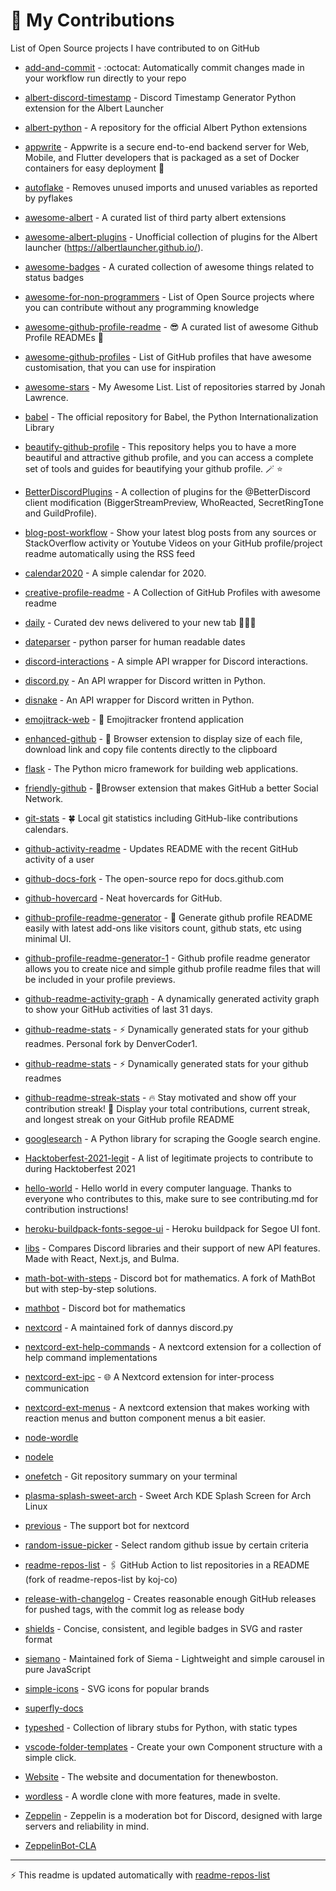 # 🤝 My Contributions

List of Open Source projects I have contributed to on GitHub

<!-- start: readme-repos-list -->
<!-- This list is auto-generated using readme-repos-list -->
<!-- Do not edit this list manually, your changes will be overwritten -->
* [add-and-commit](https://github.com/DenverCoderOne/add-and-commit) - :octocat: Automatically commit changes made in your workflow run directly to your repo

* [albert-discord-timestamp](https://github.com/DenverCoderOne/albert-discord-timestamp) - Discord Timestamp Generator Python extension for the Albert Launcher

* [albert-python](https://github.com/DenverCoderOne/albert-python) - A repository for the official Albert Python extensions

* [appwrite](https://github.com/DenverCoderOne/appwrite) - Appwrite is a secure end-to-end backend server for Web, Mobile, and Flutter developers that is packaged as a set of Docker containers for easy deployment 🚀

* [autoflake](https://github.com/DenverCoderOne/autoflake) - Removes unused imports and unused variables as reported by pyflakes

* [awesome-albert](https://github.com/DenverCoderOne/awesome-albert) - A curated list of third party albert extensions

* [awesome-albert-plugins](https://github.com/DenverCoderOne/awesome-albert-plugins) - Unofficial collection of plugins for the Albert launcher (https://albertlauncher.github.io/).

* [awesome-badges](https://github.com/DenverCoderOne/awesome-badges) - A curated collection of awesome things related to status badges

* [awesome-for-non-programmers](https://github.com/DenverCoderOne/awesome-for-non-programmers) - List of Open Source projects where you can contribute without any programming knowledge

* [awesome-github-profile-readme](https://github.com/DenverCoderOne/awesome-github-profile-readme) - 😎 A curated list of awesome Github Profile READMEs 📝

* [awesome-github-profiles](https://github.com/DenverCoderOne/awesome-github-profiles) - List of GitHub profiles that have awesome customisation, that you can use for inspiration

* [awesome-stars](https://github.com/DenverCoder1/awesome-stars) - My Awesome List. List of repositories starred by Jonah Lawrence.

* [babel](https://github.com/DenverCoderOne/babel) - The official repository for Babel, the Python Internationalization Library

* [beautify-github-profile](https://github.com/DenverCoderOne/beautify-github-profile) - This repository helps you to have a more beautiful and attractive github profile, and you can access a complete set of tools and guides for beautifying your github profile. 🪄 ⭐  

* [BetterDiscordPlugins](https://github.com/DenverCoderOne/BetterDiscordPlugins) - A collection of plugins for the @BetterDiscord client modification (BiggerStreamPreview, WhoReacted, SecretRingTone and GuildProfile).

* [blog-post-workflow](https://github.com/DenverCoderOne/blog-post-workflow) - Show your latest blog posts from any sources or StackOverflow activity or Youtube Videos on your GitHub profile/project readme automatically using the RSS feed

* [calendar2020](https://github.com/DenverCoderOne/calendar2020) - A simple calendar for 2020.

* [creative-profile-readme](https://github.com/DenverCoderOne/creative-profile-readme) - A Collection of GitHub Profiles with awesome readme

* [daily](https://github.com/DenverCoderOne/daily) - Curated dev news delivered to your new tab 👩🏽‍💻

* [dateparser](https://github.com/DenverCoderOne/dateparser) - python parser for human readable dates

* [discord-interactions](https://github.com/DenverCoderOne/discord-interactions) - A simple API wrapper for Discord interactions.

* [discord.py](https://github.com/DenverCoderOne/discord.py) - An API wrapper for Discord written in Python.

* [disnake](https://github.com/DenverCoderOne/disnake) - An API wrapper for Discord written in Python.

* [emojitrack-web](https://github.com/DenverCoderOne/emojitrack-web) - :dizzy: Emojitracker frontend application

* [enhanced-github](https://github.com/DenverCoderOne/enhanced-github) - :rocket: Browser extension to display size of each file, download link and copy file contents directly to the clipboard

* [flask](https://github.com/DenverCoderOne/flask) - The Python micro framework for building web applications.

* [friendly-github](https://github.com/DenverCoderOne/friendly-github) - 🐶Browser extension that makes GitHub a better Social Network.

* [git-stats](https://github.com/DenverCoderOne/git-stats) - 🍀 Local git statistics including GitHub-like contributions calendars.

* [github-activity-readme](https://github.com/DenverCoderOne/github-activity-readme) - Updates README with the recent GitHub activity of a user

* [github-docs-fork](https://github.com/DenverCoder1/github-docs-fork) - The open-source repo for docs.github.com

* [github-hovercard](https://github.com/DenverCoderOne/github-hovercard) - Neat hovercards for GitHub.

* [github-profile-readme-generator](https://github.com/DenverCoderOne/github-profile-readme-generator) - :rocket: Generate github profile README easily with latest add-ons like visitors count, github stats, etc using minimal UI.

* [github-profile-readme-generator-1](https://github.com/DenverCoderOne/github-profile-readme-generator-1) - Github profile readme generator allows you to create nice and simple github profile readme files that will be included in your profile previews.

* [github-readme-activity-graph](https://github.com/DenverCoderOne/github-readme-activity-graph) - A dynamically generated activity graph to show your GitHub activities of last 31 days.

* [github-readme-stats](https://github.com/DenverCoder1/github-readme-stats) - :zap: Dynamically generated stats for your github readmes. Personal fork by DenverCoder1.

* [github-readme-stats](https://github.com/DenverCoderOne/github-readme-stats) - :zap: Dynamically generated stats for your github readmes

* [github-readme-streak-stats](https://github.com/DenverCoderOne/github-readme-streak-stats) - 🔥 Stay motivated and show off your contribution streak! 🌟 Display your total contributions, current streak, and longest streak on your GitHub profile README

* [googlesearch](https://github.com/DenverCoderOne/googlesearch) - A Python library for scraping the Google search engine.

* [Hacktoberfest-2021-legit](https://github.com/DenverCoderOne/Hacktoberfest-2021-legit) - A list of legitimate projects to contribute to during Hacktoberfest 2021

* [hello-world](https://github.com/DenverCoderOne/hello-world) - Hello world in every computer language.  Thanks to everyone who contributes to this, make sure to see contributing.md for contribution instructions!

* [heroku-buildpack-fonts-segoe-ui](https://github.com/DenverCoder1/heroku-buildpack-fonts-segoe-ui) - Heroku buildpack for Segoe UI font.

* [libs](https://github.com/DenverCoderOne/libs) - Compares Discord libraries and their support of new API features. Made with React, Next.js, and Bulma.

* [math-bot-with-steps](https://github.com/DenverCoder1/math-bot-with-steps) - Discord bot for mathematics. A fork of MathBot but with step-by-step solutions.

* [mathbot](https://github.com/DenverCoderOne/mathbot) - Discord bot for mathematics

* [nextcord](https://github.com/DenverCoderOne/nextcord) - A maintained fork of dannys discord.py

* [nextcord-ext-help-commands](https://github.com/DenverCoderOne/nextcord-ext-help-commands) - A nextcord extension for a collection of help command implementations

* [nextcord-ext-ipc](https://github.com/DenverCoderOne/nextcord-ext-ipc) - 🌐 A Nextcord extension for inter-process communication

* [nextcord-ext-menus](https://github.com/DenverCoderOne/nextcord-ext-menus) - A nextcord extension that makes working with reaction menus and button component menus a bit easier.

* [node-wordle](https://github.com/DenverCoderOne/node-wordle)

* [nodele](https://github.com/DenverCoderOne/nodele)

* [onefetch](https://github.com/DenverCoderOne/onefetch) - Git repository summary on your terminal

* [plasma-splash-sweet-arch](https://github.com/DenverCoderOne/plasma-splash-sweet-arch) - Sweet Arch KDE Splash Screen for Arch Linux

* [previous](https://github.com/DenverCoderOne/previous) - The support bot for nextcord

* [random-issue-picker](https://github.com/DenverCoderOne/random-issue-picker) - Select random github issue by certain criteria

* [readme-repos-list](https://github.com/DenverCoderOne/readme-repos-list) - 🖇️ GitHub Action to list repositories in a README (fork of readme-repos-list by koj-co)

* [release-with-changelog](https://github.com/DenverCoderOne/release-with-changelog) - Creates reasonable enough GitHub releases for pushed tags, with the commit log as release body

* [shields](https://github.com/DenverCoderOne/shields) - Concise, consistent, and legible badges in SVG and raster format

* [siemano](https://github.com/DenverCoderOne/siemano) - Maintained fork of Siema - Lightweight and simple carousel in pure JavaScript

* [simple-icons](https://github.com/DenverCoderOne/simple-icons) - SVG icons for popular brands

* [superfly-docs](https://github.com/DenverCoderOne/superfly-docs)

* [typeshed](https://github.com/DenverCoderOne/typeshed) - Collection of library stubs for Python, with static types

* [vscode-folder-templates](https://github.com/DenverCoderOne/vscode-folder-templates) - Create your own Component structure with a simple click.

* [Website](https://github.com/DenverCoderOne/Website) - The website and documentation for thenewboston.

* [wordless](https://github.com/DenverCoderOne/wordless) - A wordle clone with more features, made in svelte.

* [Zeppelin](https://github.com/DenverCoderOne/Zeppelin) - Zeppelin is a moderation bot for Discord, designed with large servers and reliability in mind.

* [ZeppelinBot-CLA](https://github.com/DenverCoderOne/ZeppelinBot-CLA)

<!-- end: readme-repos-list -->

----

:zap: This readme is updated automatically with [readme-repos-list](https://github.com/DenverCoderOne/readme-repos-list)
